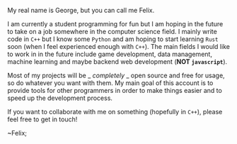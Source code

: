 My real name is George, but you can call me Felix.

I am currently a student programming for fun but I am hoping in the future to take on a job somewhere in the computer science field.
I mainly write code in `C++` but I know some `Python` and am hoping to start learning `Rust` soon (when I feel experienced enough with `C++`).
The main fields I would like to work in in the future include game development, data management, machine learning and maybe backend web development (**NOT `javascript`**).

Most of my projects will be _ _completely_ _ open source and free for usage, so do whatever you want with them.
My main goal of this account is to provide tools for other programmers in order to make things easier and to speed up the development process.

If you want to collaborate with me on something (hopefully in `C++`), please feel free to get in touch!

~Felix;
